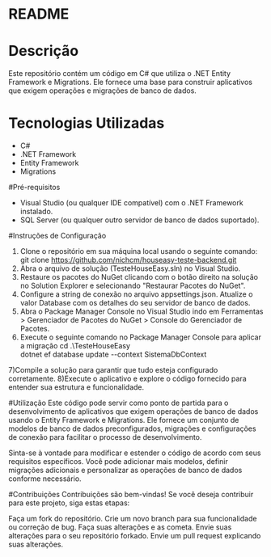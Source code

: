 # README

# Descrição
Este repositório contém um código em C# que utiliza o .NET Entity Framework e Migrations. Ele fornece uma base para construir aplicativos que exigem operações e migrações de banco de dados.

# Tecnologias Utilizadas
- C#
- .NET Framework
- Entity Framework
- Migrations

#Pré-requisitos
- Visual Studio (ou qualquer IDE compatível) com o .NET Framework instalado.
- SQL Server (ou qualquer outro servidor de banco de dados suportado).

#Instruções de Configuração
1) Clone o repositório em sua máquina local usando o seguinte comando:
  git clone https://github.com/nichcm/houseasy-teste-backend.git
2) Abra o arquivo de solução (TesteHouseEasy.sln) no Visual Studio.
3) Restaure os pacotes do NuGet clicando com o botão direito na solução no Solution Explorer e selecionando "Restaurar Pacotes do NuGet".
4) Configure a string de conexão no arquivo appsettings.json. Atualize o valor Database com os detalhes do seu servidor de banco de dados.
5) Abra o Package Manager Console no Visual Studio indo em Ferramentas > Gerenciador de Pacotes do NuGet > Console do Gerenciador de Pacotes.
6) Execute o seguinte comando no Package Manager Console para aplicar a migração 
    cd .\TesteHouseEasy\
    dotnet ef database update --context SistemaDbContext
    
7)Compile a solução para garantir que tudo esteja configurado corretamente.
8)Execute o aplicativo e explore o código fornecido para entender sua estrutura e funcionalidade.


#Utilização
Este código pode servir como ponto de partida para o desenvolvimento de aplicativos que exigem operações de banco de dados usando o Entity Framework e Migrations. Ele fornece um conjunto de modelos de banco de dados preconfigurados, migrações e configurações de conexão para facilitar o processo de desenvolvimento.

Sinta-se à vontade para modificar e estender o código de acordo com seus requisitos específicos. Você pode adicionar mais modelos, definir migrações adicionais e personalizar as operações de banco de dados conforme necessário.

#Contribuições
Contribuições são bem-vindas! Se você deseja contribuir para este projeto, siga estas etapas:

Faça um fork do repositório.
Crie um novo branch para sua funcionalidade ou correção de bug.
Faça suas alterações e as cometa.
Envie suas alterações para o seu repositório forkado.
Envie um pull request explicando suas alterações.
        
